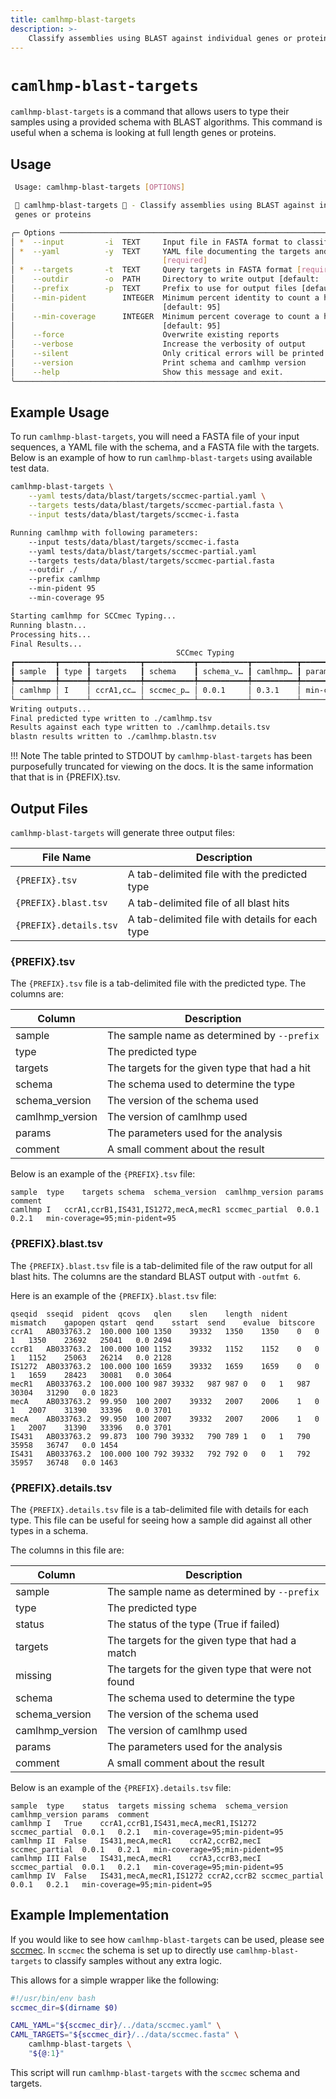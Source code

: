 ```yaml
---
title: camlhmp-blast-targets
description: >-
    Classify assemblies using BLAST against individual genes or proteins
---
```


# `camlhmp-blast-targets`

`camlhmp-blast-targets` is a command that allows users to type their samples using a provided
schema with BLAST algorithms. This command is useful when a schema is looking at full length
genes or proteins.

## Usage

```bash
 Usage: camlhmp-blast-targets [OPTIONS]

 🐪 camlhmp-blast-targets 🐪 - Classify assemblies using BLAST against individual
 genes or proteins

╭─ Options ───────────────────────────────────────────────────────────────────────────╮
│ *  --input         -i  TEXT     Input file in FASTA format to classify [required]   │
│ *  --yaml          -y  TEXT     YAML file documenting the targets and types         │
│                                 [required]                                          │
│ *  --targets       -t  TEXT     Query targets in FASTA format [required]            │
│    --outdir        -o  PATH     Directory to write output [default: ./]             │
│    --prefix        -p  TEXT     Prefix to use for output files [default: camlhmp]   │
│    --min-pident        INTEGER  Minimum percent identity to count a hit             │
│                                 [default: 95]                                       │
│    --min-coverage      INTEGER  Minimum percent coverage to count a hit             │
│                                 [default: 95]                                       │
│    --force                      Overwrite existing reports                          │
│    --verbose                    Increase the verbosity of output                    │
│    --silent                     Only critical errors will be printed                │
│    --version                    Print schema and camlhmp version                    │
│    --help                       Show this message and exit.                         │
╰─────────────────────────────────────────────────────────────────────────────────────╯
```

## Example Usage

To run `camlhmp-blast-targets`, you will need a FASTA file of your input sequences, a YAML
file with the schema, and a FASTA file with the targets. Below is an example of how to run
`camlhmp-blast-targets` using available test data.

```bash
camlhmp-blast-targets \
    --yaml tests/data/blast/targets/sccmec-partial.yaml \
    --targets tests/data/blast/targets/sccmec-partial.fasta \
    --input tests/data/blast/targets/sccmec-i.fasta

Running camlhmp with following parameters:
    --input tests/data/blast/targets/sccmec-i.fasta
    --yaml tests/data/blast/targets/sccmec-partial.yaml
    --targets tests/data/blast/targets/sccmec-partial.fasta
    --outdir ./
    --prefix camlhmp
    --min-pident 95
    --min-coverage 95

Starting camlhmp for SCCmec Typing...
Running blastn...
Processing hits...
Final Results...
                                     SCCmec Typing
┏━━━━━━━━━┳━━━━━━┳━━━━━━━━━━━┳━━━━━━━━━━━┳━━━━━━━━━━━┳━━━━━━━━━━┳━━━━━━━━━━━┳━━━━━━━━━┓
┃ sample  ┃ type ┃ targets   ┃ schema    ┃ schema_v… ┃ camlhmp… ┃ params    ┃ comment ┃
┡━━━━━━━━━╇━━━━━━╇━━━━━━━━━━━╇━━━━━━━━━━━╇━━━━━━━━━━━╇━━━━━━━━━━╇━━━━━━━━━━━╇━━━━━━━━━┩
│ camlhmp │ I    │ ccrA1,cc… │ sccmec_p… │ 0.0.1     │ 0.3.1    │ min-cove… │         │
└─────────┴──────┴───────────┴───────────┴───────────┴──────────┴───────────┴─────────┘
Writing outputs...
Final predicted type written to ./camlhmp.tsv
Results against each type written to ./camlhmp.details.tsv
blastn results written to ./camlhmp.blastn.tsv
```

!!! Note
    The table printed to STDOUT by `camlhmp-blast-targets` has been purposefully truncated
    for viewing on the docs. It is the same information that that is in {PREFIX}.tsv.

## Output Files

`camlhmp-blast-targets` will generate three output files:

| File Name              | Description                                     |
|------------------------|-------------------------------------------------|
| `{PREFIX}.tsv`         | A tab-delimited file with the predicted type    |
| `{PREFIX}.blast.tsv`   | A tab-delimited file of all blast hits          |
| `{PREFIX}.details.tsv` | A tab-delimited file with details for each type |

### {PREFIX}.tsv

The `{PREFIX}.tsv` file is a tab-delimited file with the predicted type. The columns are:

| Column          | Description                                      |
|-----------------|--------------------------------------------------|
| sample          | The sample name as determined by `--prefix`      |
| type            | The predicted type                               |
| targets         | The targets for the given type that had a hit    |
| schema          | The schema used to determine the type            |
| schema_version  | The version of the schema used                   |
| camlhmp_version | The version of camlhmp used                      |
| params          | The parameters used for the analysis             |
| comment         | A small comment about the result                 |

Below is an example of the `{PREFIX}.tsv` file:

```tsv
sample	type	targets	schema	schema_version	camlhmp_version	params	comment
camlhmp	I	ccrA1,ccrB1,IS431,IS1272,mecA,mecR1	sccmec_partial	0.0.1	0.2.1	min-coverage=95;min-pident=95	
```

### {PREFIX}.blast.tsv

The `{PREFIX}.blast.tsv` file is a tab-delimited file of the raw output for all blast hits.
The columns are the standard BLAST output with `-outfmt 6`.

Here is an example of the `{PREFIX}.blast.tsv` file:

```tsv
qseqid	sseqid	pident	qcovs	qlen	slen	length	nident	mismatch	gapopen	qstart	qend	sstart	send	evalue	bitscore
ccrA1	AB033763.2	100.000	100	1350	39332	1350	1350	0	0	1	1350	23692	25041	0.0	2494
ccrB1	AB033763.2	100.000	100	1152	39332	1152	1152	0	0	1	1152	25063	26214	0.0	2128
IS1272	AB033763.2	100.000	100	1659	39332	1659	1659	0	0	1	1659	28423	30081	0.0	3064
mecR1	AB033763.2	100.000	100	987	39332	987	987	0	0	1	987	30304	31290	0.0	1823
mecA	AB033763.2	99.950	100	2007	39332	2007	2006	1	0	1	2007	31390	33396	0.0	3701
mecA	AB033763.2	99.950	100	2007	39332	2007	2006	1	0	1	2007	31390	33396	0.0	3701
IS431	AB033763.2	99.873	100	790	39332	790	789	1	0	1	790	35958	36747	0.0	1454
IS431	AB033763.2	100.000	100	792	39332	792	792	0	0	1	792	35957	36748	0.0	1463
```

### {PREFIX}.details.tsv

The `{PREFIX}.details.tsv` file is a tab-delimited file with details for each type. This file
can be useful for seeing how a sample did against all other types in a schema.

The columns in this file are:

| Column          | Description                                        |
|-----------------|----------------------------------------------------|
| sample          | The sample name as determined by `--prefix`        |
| type            | The predicted type                                 |
| status          | The status of the type (True if failed)            |
| targets         | The targets for the given type that had a match    |
| missing         | The targets for the given type that were not found |
| schema          | The schema used to determine the type              |
| schema_version  | The version of the schema used                     |
| camlhmp_version | The version of camlhmp used                        |
| params          | The parameters used for the analysis               |
| comment         | A small comment about the result                   |

Below is an example of the `{PREFIX}.details.tsv` file:

```tsv
sample	type	status	targets	missing	schema	schema_version	camlhmp_version	params	comment
camlhmp	I	True	ccrA1,ccrB1,IS431,mecA,mecR1,IS1272		sccmec_partial	0.0.1	0.2.1	min-coverage=95;min-pident=95	
camlhmp	II	False	IS431,mecA,mecR1	ccrA2,ccrB2,mecI	sccmec_partial	0.0.1	0.2.1	min-coverage=95;min-pident=95	
camlhmp	III	False	IS431,mecA,mecR1	ccrA3,ccrB3,mecI	sccmec_partial	0.0.1	0.2.1	min-coverage=95;min-pident=95	
camlhmp	IV	False	IS431,mecA,mecR1,IS1272	ccrA2,ccrB2	sccmec_partial	0.0.1	0.2.1	min-coverage=95;min-pident=95	
```

## Example Implementation

If you would like to see how `camlhmp-blast-targets` can be used, please see
[sccmec](https://github.com/rpetit3/sccmec). In `sccmec` the schema is set up
to directly use `camlhmp-blast-targets` to classify samples without any extra
logic.

This allows for a simple wrapper like the following:

```bash
#!/usr/bin/env bash
sccmec_dir=$(dirname $0)

CAML_YAML="${sccmec_dir}/../data/sccmec.yaml" \
CAML_TARGETS="${sccmec_dir}/../data/sccmec.fasta" \
    camlhmp-blast-targets \
    "${@:1}"
```

This script will run `camlhmp-blast-targets` with the `sccmec` schema and targets.
